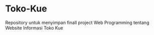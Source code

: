 # Toko-Kue
Repository untuk menyimpan finall project Web Programming tentang Website Informasi Toko Kue
